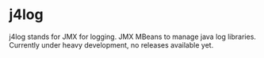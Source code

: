 # j4log
j4log stands for JMX for logging. JMX MBeans to manage java log libraries. Currently under heavy development, no releases available yet.
